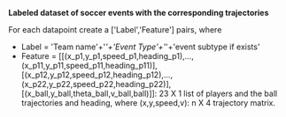**Labeled dataset of soccer events with the corresponding trajectories**


For each datapoint create a ['Label','Feature'] pairs, where
- Label = 'Team name'+'_'+'Event Type'+'_'+'event subtype if exists'
- Feature = [[(x_p1,y_p1,speed_p1,heading_p1),...,(x_p11,y_p11,speed_p11,heading_p11)],
[(x_p12,y_p12,speed_p12,heading_p12),...,(x_p22,y_p22,speed_p22,heading_p22)],[(x_ball,y_ball,theta_ball,v_ball,ball)]]: 
23 X 1 list of players and the ball trajectories and heading, where
(x,y,speed,v): n X 4 trajectory matrix. 

